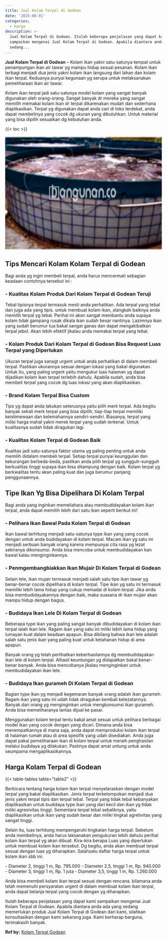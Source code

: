```yaml
---
title: Jual Kolam Terpal di Godean
date: '2025-08-01'
categories:
  - harga
description: >-
  Jual Kolam Terpal di Godean. Itulah beberapa penjelasan yang dapat kami
  sampaikan mengenai Jual Kolam Terpal di Godean. Apabila diantara anda ada yang
  sedang...
---
```


**Jual Kolam Terpal di Godean** – Kolam ikan yakni satu-satunya tempat untuk penampungan ikan air tawar yg mampu hidup sesuai pesanan. Kolam ikan terbagi menjadi dua jenis yakni kolam ikan langsung dari lahan dan kolam ikan terpal. Keduanya punyai kegunaan yg serupa untuk melaksanakan pemeliharaan ikan air tawar.

Kolam ikan terpal jadi satu-satunya model kolam yang sangat banyak digunakan oleh orang-orang. Sangat banyak dr mereka yang sangat memilih memakai kolam ikan dr terpal dikarenakan mudah dan sederhana diaplikasikan. Terpal yg digunakan dapat anda cari di toko terdekat, anda dapat membelinya yang cocok dg ukuran yang dibutuhkan. Untuk material yang bisa dipilih sesuaikan dg kebutuhan anda.

{{< toc >}}

![Jual Kolam Terpal di Godean](/images/jual-kolam-terpal-53.png)

## Tips Mencari Kolam Kolam Terpal di Godean

Bagi anda yg ingin membeli terpal, anda harus mencermati sebagian keadaan contohnya tersebut ini :

### \- Kualitas Kolam Produk Dari Kolam Terpal di Godean Teruji

Tebal tipisnya terpal termasuk mesti anda perhatikan. Ada terpal yang tebal dan juga ada yang tipis. untuk membuat kolam ikan, alangkah baiknya anda memilih terpal yg tebal. Perihal ini akan sangat membantu anda supaya kolam tidak gampang rusak dikala ikan sudah besar nantinya. Lazimnya ikan yang sudah berumur tua bakal sangat ganas dan dapat mengakibatkan terpal jebol. Akan lebih efektif jikalau anda memakai terpal yang tebal.

### \- Kolam Produk Dari Kolam Terpal di Godean Bisa Request Luas Terpal yang Diperlukan

Ukuran terpal juga sanagt urgent untuk anda perhatikan di dalam membeli terpal. Pastikan ukurannya sesuai dengan lokasi yang bakal digunakan. Untuk itu, yang paling urgent yaitu mengukur luas halaman yg dapat dijadikan kolam ikan terpal terlebih dahulu. Apabila sudah, anda bisa membeli terpal yang cocok dg luas lokasi yang akan diaplikasikan.

### \- Brand Kolam Terpal Bisa Custom

Tips yg dapat anda lakukan seterusnya yaitu pilih merk terpal. Ada begitu banyak sekali merk terpal yang bisa dipilih, tiap-tiap terpal memiliki keistimewaan dan kelemahannya sendiri-sendiri. Biasanya, terpal yang miliki harga mahal yakni merek terpal yang sudah terkenal. Untuk kualitasnya sudah tidak diragukan lagi.

### \- Kualitas Kolam Terpal di Godean Baik

Kualitas jadi satu-satunya faktor utama yg paling penting untuk anda memilih didalam membeli terpal. Setiap terpal punyai keunggulan dan kekurangan berbeda-beda, pastikan anda pilih terpal yg sungguh-sungguh berkualitas tinggi supaya ikan bisa ditampung dengan baik. Kolam terpal yg berkwalitas tentu akan paling kuat dan juga berumur panjang penggunaannya.

## Tipe Ikan Yg Bisa Dipelihara Di Kolam Terpal

Bagi anda yang inginkan memeliahara atau membudidayakan kolam ikan terpal, anda dapat memilih lebih dari satu ikan seperti berikut ini!

### \- Pelihara Ikan Bawal Pada Kolam Terpal di Godean

Ikan bawal terhitung menjadi satu-satunya type ikan yang yang cocok dengan untuk anda budidayakan di kolam terpal. Macam ikan yg satu ini menjadi serbuan banyak orang karena mempunyai cita rasa yg lezat sekiranya dikonsumsi. Anda bisa mencoba untuk membudidayakan kan bawal kalau menginginkannya.

### \- Penmgembangbiakkan Ikan Mujair Di Kolam Terpal di Godean

Selain lele, ikan mujair termasuk menjadi salah satu tipe ikan tawar yg benar-benar cocok dipelihara di kolam terpal. Tipe ikan yg satu ini termasuk memiliki lebih lama hidup yang cukup memadai di kolam terpal. Jika anda bisa membudidayakannya dengan baik, maka suasana dr ikan mujair akan mampu hidup dengan bagus.

### \- Budidaya Ikan Lele Di Kolam Terpal di Godean

Beberapa type ikan yang paling sangat banyak dibudidayakan di kolam ikan terpal ialah ikan lele. Ragam ikan yang satu ini miliki lebih lama hidup yang lumayan kuat dalam keadaan apapun. Bisa dibilang bahwa ikan lele adalah salah satu jenis ikan yang paling kuat untuk ketahanan hidup di area apapun.

Banyak orang yg telah perlihatkan keberhasilannya dg membudidayakan ikan lele di kolam terpal. Alhasil keuntungan yg didapatkan bakal benar-benar banyak. Anda bisa mencobanya jikalau menginginkan untuk membudidayakan ikan lele.

### \- Budidaya Ikan gurameh Di Kolam Terpal di Godean

Bagian type ikan yg menjadi kegemaran banyak orang adalah ikan gurameh. Ragam ikan yang satu ini udah tidak diragukan kembali kelezatannya. Banyak dari orang yg menginginkan untuk mengkonsumsi ikan gurameh. Anda bisa memeliharanya lantas dijual ke pasar.

Menggunakan kolam terpal tentu bakal amat sesuai untuk pelihara berbagai model ikan yang cocok dengan yang dicari. Dimana anda bisa menempatkannya di mana saja, anda dapat memproduksi kolam ikan terpal di halaman rumah atau di area spesifik yang udah disediakan. Anda juga dapat pakai pemeliharaan ikan di kolam terpal untuk meraih penghasilan melalui budidaya yg dilakukan. Pastinya dapat amat untung untuk anda seumpama mengaplikasikannya.

## Harga Kolam Terpal di Godean

{{< table-tables table="table2" >}}

Berbicara tentang harga kolam ikan terpal menyelaraskan dengan model terpal yang bakal diaplikasikan. Jenis terpal terkelompokan menjadi dua jenis yakni terpal tipis dan terpal tebal. Terpal yang tidak tebal kebanyakan diaplikasikan untuk budidaya type ikan yang dari kecil dan ikan yg tidak miliki agresivitas tinggi. Sementara terpal tebal sebaliknya, yaitu diaplikasikan untuk ikan yang sudah besar dan miliki tingkat agretivitas yang sangat tinggi.

Selain itu, luas terhitung mempengaruhi tingkatan harga terpal. Sebelum anda membelinya, anda harus laksanakan pengukuran lebih dahulu perihal kolam ikan terpal yg akan dibuat. Kira-kira berapa Luas yang diperlukan untuk membuat kolam ikan tersebut. Dg begitu, anda akan membuat terpal sesuai dengan luas yg diharapkan. Salahsatu daftar harga terpal untuk kolam ikan sbb ini:

\- Diameter 2, tinggi 1 m, Rp. 795.000 - Diameter 2,5, tinggi 1 m, Rp. 940.000 - Diameter 3, tinggi 1 m, Rp. 1 juta - Diameter 3,5, tinggi 1 m, Rp. 1.260.000

Anda bisa membeli kolam ikan terpal sesuai dengan rencana. bilamana anda telah memenuhi persyaratan urgent di dalam membuat kolam ikan terpal, anda dapat belanja terpal yang cocok dengan yg diharapkan.

Itulah beberapa penjelasan yang dapat kami sampaikan mengenai Jual Kolam Terpal di Godean. Apabila diantara anda ada yang sedang memerlukan produk Jual Kolam Terpal di Godean dari kami, silahkan konsultasikan dengan kami sekarang juga. Kami berharap berguna, terimakasih banyak.

**Ref by:** [Kolam Terpal Godean](https://id.wikipedia.org/wiki/Kolam)
